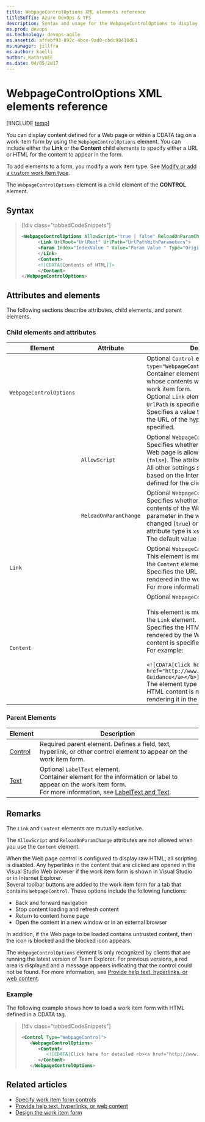 ```yaml
---
title: WebpageControlOptions XML elements reference 
titleSuffix: Azure DevOps & TFS
description: Syntax and usage for the WebpageControlOptions to display content defined for a Web page or within a CDATA tag on a work item form.
ms.prod: devops
ms.technology: devops-agile
ms.assetid: affebf93-892c-4bce-9ad0-cbdc98410d61
ms.manager: jillfra
ms.author: kaelliauthor: KathrynEE
ms.date: 04/05/2017
---
```


# WebpageControlOptions XML elements reference

[!INCLUDE [temp](../../_shared/customization-phase-0-and-1-plus-version-header.md)] 

You can display content defined for a Web page or within a CDATA tag on a work item form by using the `WebpageControlOptions` element. You can include either the **Link** or the **Content** child elements to specify either a URL or HTML for the content to appear in the form.  
  
To add elements to a form, you modify a work item type. See [Modify or add a custom work item type](../add-modify-wit.md).  
  
The `WebpageControlOptions` element is a child element of the **CONTROL** element.  
  

## Syntax  
  
> [!div class="tabbedCodeSnippets"]
> ```XML
> <WebpageControlOptions AllowScript="true | false" ReloadOnParamChange="true | false" >  
>       <Link UrlRoot="UrlRoot" UrlPath="UrlPathWithParameters">  
>       <Param Index="IndexValue " Value="Param Value " Type="Original | Current" />  
>       </Link>  
>       <Content>  
>       <![CDATA[Contents of HTML]]>  
>       </Content>  
> </WebpageControlOptions>  
> ```  
  
## Attributes and elements  
 The following sections describe attributes, child elements, and parent elements.  
  
### Child elements and attributes  
  
|Element|Attribute|Description|  
|-------------|---------------|-----------------|  
|`WebpageControlOptions`|  |Optional `Control` element when `type="WebpageControl"`.<br /> Container element for defining a URL whose contents will be rendered in the work item form.<br /> Optional `Link` element. Required when `UrlPath` is specified.<br /> Specifies a value to be used to determine the URL of the hyperlink when `UrlPath` is specified.|  
|  |`AllowScript`|Optional `WebpageControlOptions` attribute.<br /> Specifies whether JavaScript within the Web page is allowed to run (`true`) or not (`false`). The attribute type is `xs:boolean`.<br /> All other settings such as ActiveX are based on the Internet Explorer settings defined for the client.|  
|  |`ReloadOnParamChange`|Optional `WebpageControlOptions` attribute.<br /> Specifies whether to reload (`true`) the contents of the Web page when a parameter in the work item form is changed (`true`) or not (`false`). The attribute type is `xs:boolean`.<br /> The default value is `true`.|  
|`Link`|  |Optional `WebpageControlOptions` element. This element is mutually exclusive with the `Content` element.<br /> Specifies the URL for the Web page to be rendered in the work item form.<br /> For more information, see [Link and Param](link-param-xml-elements-reference.md).|  
|`Content`|  |Optional `WebpageControlOptions` element.<br /><br /> This element is mutually exclusive with the `Link` element.<br /> Specifies the HTML content that is to be rendered by the Web page control. The content is specified within a CDATA tag. For example:<br /><br /> `<![CDATA[Click here for detailed <b><a href="http://www.microsoft.com">Process Guidance</a></b>]]>`<br /> The element type is `xs:string`. **Note:**  The HTML content is not validated prior to rendering it in the work item form.|  
  
### Parent Elements  
  
|Element|Description|  
|-------------|-----------------|  
|[Control](control-xml-element-reference.md)|Required parent element. Defines a field, text, hyperlink, or other control element to appear on the work item form.|  
|[Text](labeltext-and-text-xml-elements-reference.md)|Optional `LabelText` element.<br /> Container element for the information or label to appear on the work item form.<br /> For more information, see [LabelText and Text](labeltext-and-text-xml-elements-reference.md).|  
  
## Remarks  
The `Link` and `Content` elements are mutually exclusive.  
  
The `AllowScript` and `ReloadOnParamChange` attributes are not allowed when you use the `Content` element.  
  
When the Web page control is configured to display raw HTML, all scripting is disabled. Any hyperlinks in the content that are clicked are opened in the Visual Studio Web browser if the work item form is shown in  Visual Studio or in Internet Explorer.  
Several toolbar buttons are added to the work item form for a tab that contains `WebpageControl`. These options include the following functions:  
  
-   Back and forward navigation   
-   Stop content loading and refresh content   
-   Return to content home page   
-   Open the content in a new window or in an external browser  
  
In addition, if the Web page to be loaded contains untrusted content, then the icon is blocked and the blocked icon appears.  

The `WebpageControlOptions` element is only recognized by clients that are running the latest version of Team Explorer. For previous versions, a red area is displayed and a message appears indicating that the control could not be found. For more information, see [Provide help text, hyperlinks, or web content](provide-help-text-hyperlinks-web-content-form.md).  
  
### Example  
The following example shows how to load a work item form with HTML defined in a CDATA tag.  
  
> [!div class="tabbedCodeSnippets"]
> ```XML
> <Control Type="WebpageControl">
>    <WebpageControlOptions>
>       <Content>
>          <![CDATA[Click here for detailed <b><a href="http://www.microsoft.com">Process Guidance</a></b>]]>
>       </Content>
>    </WebpageControlOptions>
> ```
  
## Related articles
-  [Specify work item form controls](specify-work-item-form-controls.md)   
-  [Provide help text, hyperlinks, or web content](provide-help-text-hyperlinks-web-content-form.md)   
-  [Design the work item form](design-work-item-form.md)